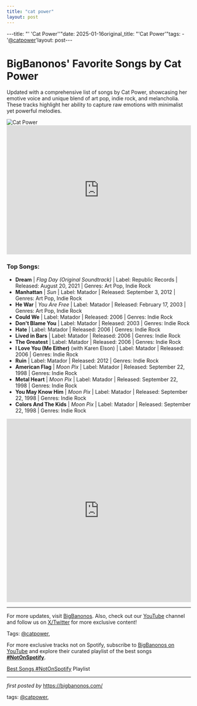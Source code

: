 ```yaml
---
title: "cat power"
layout: post
---
```

---title: "' 'Cat Power''"date: 2025-01-16original_title: "'Cat Power'"tags:  - '[@catpower](/tags/catpower/)'layout: post---<!-- Title of the Post --><h1>BigBanonos' Favorite Songs by Cat Power</h1> <!-- Introductory Text --><p>Updated with a comprehensive list of songs by Cat Power, showcasing her emotive voice and unique blend of art pop, indie rock, and melancholia. These tracks highlight her ability to capture raw emotions with minimalist yet powerful melodies.</p> <!-- Featured Image --><div> <img src="https://dice-i-scdn-co.imgix.net/image/ab6761610000e5eb60eac139904647427347f3c6" alt="Cat Power"></div> <!-- Spotify Playlist Embed --><div> <iframe src="https://open.spotify.com/embed/playlist/3kbBRPxE5a3Wn4oeHge8No?utm_source=generator" width="100%" height="352" frameborder="0" allowfullscreen="" allow="autoplay; clipboard-write; encrypted-media; fullscreen; picture-in-picture" loading="lazy"></iframe></div> <!-- Song Information --><h3>Top Songs:</h3><ul> <li><strong>Dream</strong> | <em>Flag Day (Original Soundtrack)</em> | Label: Republic Records | Released: August 20, 2021 | Genres: Art Pop, Indie Rock</li> <li><strong>Manhattan</strong> | <em>Sun</em> | Label: Matador | Released: September 3, 2012 | Genres: Art Pop, Indie Rock</li> <li><strong>He War</strong> | <em>You Are Free</em> | Label: Matador | Released: February 17, 2003 | Genres: Art Pop, Indie Rock</li> <li><strong>Could We</strong> | Label: Matador | Released: 2006 | Genres: Indie Rock</li> <li><strong>Don't Blame You</strong> | Label: Matador | Released: 2003 | Genres: Indie Rock</li> <li><strong>Hate</strong> | Label: Matador | Released: 2006 | Genres: Indie Rock</li> <li><strong>Lived in Bars</strong> | Label: Matador | Released: 2006 | Genres: Indie Rock</li> <li><strong>The Greatest</strong> | Label: Matador | Released: 2006 | Genres: Indie Rock</li> <li><strong>I Love You (Me Either)</strong> (with Karen Elson) | Label: Matador | Released: 2006 | Genres: Indie Rock</li> <li><strong>Ruin</strong> | Label: Matador | Released: 2012 | Genres: Indie Rock</li> <li><strong>American Flag</strong> | <em>Moon Pix</em> | Label: Matador | Released: September 22, 1998 | Genres: Indie Rock</li> <li><strong>Metal Heart</strong> | <em>Moon Pix</em> | Label: Matador | Released: September 22, 1998 | Genres: Indie Rock</li> <li><strong>You May Know Him</strong> | <em>Moon Pix</em> | Label: Matador | Released: September 22, 1998 | Genres: Indie Rock</li> <li><strong>Colors And The Kids</strong> | <em>Moon Pix</em> | Label: Matador | Released: September 22, 1998 | Genres: Indie Rock</li></ul> <!-- YouTube Embed --><div> <iframe allow="autoplay; encrypted-media" allowfullscreen="" frameborder="0" height="500px" src="https://www.youtube.com/embed/videoseries?list=PLtuNtuTatqI2vyPRNjLlwUHPQb59sYQtn" width="100%"></iframe></div> <!-- Footer Links --><hr /><p>For more updates, visit <a href="https://bigbanonos.com/" target="_blank">BigBanonos</a>. Also, check out our <a href="https://www.youtube.com/[@BigBanonos](/tags/BigBanonos/)" target="_blank">YouTube</a> channel and follow us on <a href="https://x.com/bigbanonos" target="_blank">X/Twitter</a> for more exclusive content!</p> <!-- Tags --><p>Tags: [@catpower](/tags/catpower/),</p><!--Subscribe and Playlist Links--><div>    <p>For more exclusive tracks not on Spotify, subscribe to <a href="https://www.youtube.com/[@BigBanonos](/tags/BigBanonos/)" target="_blank">BigBanonos on YouTube</a> and explore their curated playlist of the best songs <strong>[#NotOnSpotify](/tags/NotOnSpotify/)</strong>.</p>    <p><a href="https://www.youtube.com/playlist?list=PLtuNtuTatqI0kFahUCbtbfenC_ET5O_tr" target="_blank">Best Songs [#NotOnSpotify](/tags/NotOnSpotify/) Playlist<br /></a></p></div><hr /><p><em>first posted by</em> <a href="https://bigbanonos.com/" rel="noopener" target="_new">https://bigbanonos.com/</a></p><p>tags: [@catpower](/tags/catpower/),</p>